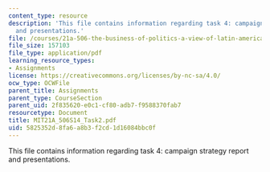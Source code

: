 ```yaml
---
content_type: resource
description: 'This file contains information regarding task 4: campaign strategy report
  and presentations.'
file: /courses/21a-506-the-business-of-politics-a-view-of-latin-america-spring-2014/5825352d8fa6a8b3f2cd1d16084bbc0f_MIT21A_506S14_Task2.pdf
file_size: 157103
file_type: application/pdf
learning_resource_types:
- Assignments
license: https://creativecommons.org/licenses/by-nc-sa/4.0/
ocw_type: OCWFile
parent_title: Assignments
parent_type: CourseSection
parent_uid: 2f835620-e0c1-cf80-adb7-f9588370fab7
resourcetype: Document
title: MIT21A_506S14_Task2.pdf
uid: 5825352d-8fa6-a8b3-f2cd-1d16084bbc0f
---
```

This file contains information regarding task 4: campaign strategy report and presentations.